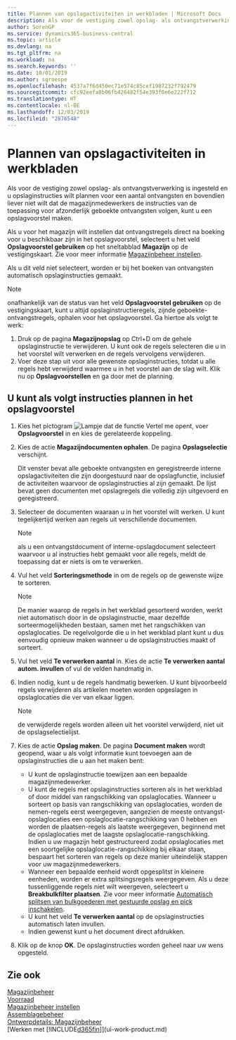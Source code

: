 ```yaml
---
title: Plannen van opslagactiviteiten in werkbladen | Microsoft Docs
description: Als voor de vestiging zowel opslag- als ontvangstverwerking is ingesteld en u opslaginstructies wilt plannen voor een aantal ontvangsten en bovendien liever niet wilt dat de magazijnmedewerkers de instructies van de toepassing voor afzonderlijk geboekte ontvangsten volgen, kunt u een opslagvoorstel maken.
author: SorenGP
ms.service: dynamics365-business-central
ms.topic: article
ms.devlang: na
ms.tgt_pltfrm: na
ms.workload: na
ms.search.keywords: ''
ms.date: 10/01/2019
ms.author: sgroespe
ms.openlocfilehash: 4537a7f6d450ec71e574c85cef1987232f792479
ms.sourcegitcommit: cfc92eefa8b06fb426482f54e393f0e6e222f712
ms.translationtype: HT
ms.contentlocale: nl-BE
ms.lasthandoff: 12/03/2019
ms.locfileid: "2876548"
---
```

# <a name="plan-put-aways-in-worksheets"></a>Plannen van opslagactiviteiten in werkbladen
Als voor de vestiging zowel opslag- als ontvangstverwerking is ingesteld en u opslaginstructies wilt plannen voor een aantal ontvangsten en bovendien liever niet wilt dat de magazijnmedewerkers de instructies van de toepassing voor afzonderlijk geboekte ontvangsten volgen, kunt u een opslagvoorstel maken.  

Als u voor het magazijn wilt instellen dat ontvangstregels direct na boeking voor u beschikbaar zijn in het opslagvoorstel, selecteert u het veld **Opslagvoorstel gebruiken** op het sneltabblad **Magazijn** op de vestigingskaart. Zie voor meer informatie [Magazijnbeheer instellen](warehouse-setup-warehouse.md).  

Als u dit veld niet selecteert, worden er bij het boeken van ontvangsten automatisch opslaginstructies gemaakt.  

> [!NOTE]  
>  onafhankelijk van de status van het veld **Opslagvoorstel gebruiken** op de vestigingskaart, kunt u altijd opslaginstructieregels, zijnde geboekte-ontvangstregels, ophalen voor het opslagvoorstel. Ga hiertoe als volgt te werk:  
>   
>  1.  Druk op de pagina **Magazijnopslag** op Ctrl+D om de gehele opslaginstructie te verwijderen. U kunt ook de regels selecteren die u in het voorstel wilt verwerken en de regels vervolgens verwijderen.  
> 2.  Voer deze stap uit voor alle gewenste opslaginstructies, totdat u alle regels hebt verwijderd waarmee u in het voorstel aan de slag wilt. Klik nu op **Opslagvoorstellen** en ga door met de planning.  

## <a name="to-plan-instructions-in-the-put-away-worksheet"></a>U kunt als volgt instructies plannen in het opslagvoorstel  
1.  Kies het pictogram ![Lampje dat de functie Vertel me opent](media/ui-search/search_small.png "Vertel me wat u wilt doen"), voer **Opslagvoorstel** in en kies de gerelateerde koppeling.  
2.  Kies de actie **Magazijndocumenten ophalen**. De pagina **Opslagselectie** verschijnt.  

    Dit venster bevat alle geboekte ontvangsten en geregistreerde interne opslagactiviteiten die zijn doorgestuurd naar de opslagfunctie, inclusief de activiteiten waarvoor de opslaginstructies al zijn gemaakt. De lijst bevat geen documenten met opslagregels die volledig zijn uitgevoerd en geregistreerd.  

3. Selecteer de documenten waaraan u in het voorstel wilt werken. U kunt tegelijkertijd werken aan regels uit verschillende documenten.  

    > [!NOTE]  
    >  als u een ontvangstdocument of interne-opslagdocument selecteert waarvoor u al instructies hebt gemaakt voor alle regels, meldt de toepassing dat er niets is om te verwerken.  

4. Vul het veld **Sorteringsmethode** in om de regels op de gewenste wijze te sorteren.  

    > [!NOTE]  
    >  De manier waarop de regels in het werkblad gesorteerd worden, werkt niet automatisch door in de opslaginstructie, maar dezelfde sorteermogelijkheden bestaan, samen met het rangschikken van opslaglocaties. De regelvolgorde die u in het werkblad plant kunt u dus eenvoudig opnieuw maken wanneer u de opslaginstructies maakt of sorteert.  

5.  Vul het veld **Te verwerken aantal** in. Kies de actie **Te verwerken aantal autom. invullen** of vul de velden handmatig in.  
6.  Indien nodig, kunt u de regels handmatig bewerken. U kunt bijvoorbeeld regels verwijderen als artikelen moeten worden opgeslagen in opslaglocaties die ver van elkaar liggen.  

    > [!NOTE]  
    >  de verwijderde regels worden alleen uit het voorstel verwijderd, niet uit de opslagselectielijst.  

7.  Kies de actie **Opslag maken**. De pagina **Document maken** wordt geopend, waar u als volgt informatie kunt toevoegen aan de opslaginstructies die u aan het maken bent:  

    -   U kunt de opslaginstructie toewijzen aan een bepaalde magazijnmedewerker.  
    -   U kunt de regels met opslaginstructies sorteren als in het werkblad of door middel van rangschikking van opslaglocaties. Wanneer u sorteert op basis van rangschikking van opslaglocaties, worden de nemen-regels eerst weergegeven, aangezien de meeste ontvangst-opslaglocaties een opslaglocatie-rangschikking van 0 hebben en worden de plaatsen-regels als laatste weergegeven, beginnend met de opslaglocaties met de laagste opslaglocatie-rangschikking. Indien u uw magazijn hebt gestructureerd zodat opslaglocaties met een soortgelijke opslaglocatie-rangschikking bij elkaar staan, bespaart het sorteren van regels op deze manier uiteindelijk stappen voor uw magazijnmedewerkers.  
    -   Wanneer een bepaalde eenheid wordt opgesplitst in kleinere eenheden, worden er extra splitsingsregels weergegeven. Als u deze tussenliggende regels niet wilt weergeven, selecteert u **Breakbulkfilter plaatsen**. Zie voor meer informatie [Automatisch splitsen van bulkgoederen met gestuurde opslag en pick inschakelen](warehouse-enable-automatic-breaking-bulk-with-directed-put-away-and-pick.md).  
    -   U kunt het veld **Te verwerken aantal** op de opslaginstructies automatisch laten invullen.  
    -   Indien gewenst kunt u het document direct afdrukken.  

8.  Klik op de knop **OK**. De opslaginstructies worden geheel naar uw wens opgesteld.  

## <a name="see-also"></a>Zie ook  
[Magazijnbeheer](warehouse-manage-warehouse.md)  
[Voorraad](inventory-manage-inventory.md)  
[Magazijnbeheer instellen](warehouse-setup-warehouse.md)     
[Assemblagebeheer](assembly-assemble-items.md)    
[Ontwerpdetails: Magazijnbeheer](design-details-warehouse-management.md)  
[Werken met [!INCLUDE[d365fin](includes/d365fin_md.md)]](ui-work-product.md)
